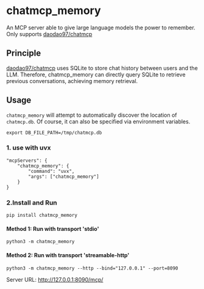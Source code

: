 # chatmcp_memory
An MCP server able to give large language models the power to remember.<br/>
Only supports [daodao97/chatmcp](https://github.com/daodao97/chatmcp)

## Principle
[daodao97/chatmcp](https://github.com/daodao97/chatmcp) uses SQLite to store chat history between users and the LLM.
Therefore, chatmcp_memory can directly query SQLite to retrieve previous conversations, achieving memory retrieval.
## Usage
`chatmcp_memory` will attempt to automatically discover the location of `chatmcp.db`. 
Of course, it can also be specified via environment variables.
```
export DB_FILE_PATH=/tmp/chatmcp.db
```
### 1. use with uvx
```
"mcpServers": {
    "chatmcp_memory": {
        "command": "uvx",
        "args": ["chatmcp_memory"]
    }
}
```
### 2.Install and Run
```
pip install chatmcp_memory
```
#### Method 1: Run with transport 'stdio'
```
python3 -m chatmcp_memory
```
#### Method 2: Run with transport 'streamable-http'
```
python3 -m chatmcp_memory --http --bind="127.0.0.1" --port=8090
```
Server URL: http://127.0.0.1:8090/mcp/


